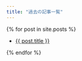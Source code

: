 ```yaml
---
title: "過去の記事一覧"
---
```


{% for post in site.posts %}

- [{{ post.title }}]({{post.url}})

{% endfor %}
